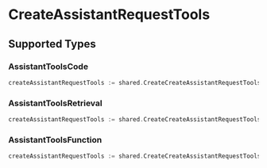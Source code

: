 # CreateAssistantRequestTools


## Supported Types

### AssistantToolsCode

```go
createAssistantRequestTools := shared.CreateCreateAssistantRequestToolsAssistantToolsCode(shared.AssistantToolsCode{/* values here */})
```

### AssistantToolsRetrieval

```go
createAssistantRequestTools := shared.CreateCreateAssistantRequestToolsAssistantToolsRetrieval(shared.AssistantToolsRetrieval{/* values here */})
```

### AssistantToolsFunction

```go
createAssistantRequestTools := shared.CreateCreateAssistantRequestToolsAssistantToolsFunction(shared.AssistantToolsFunction{/* values here */})
```

